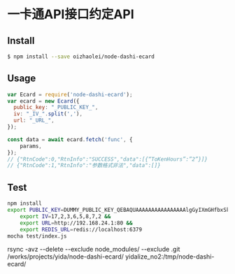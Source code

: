 # 一卡通API接口约定API

## Install

```sh
$ npm install --save oizhaolei/node-dashi-ecard
```


## Usage

```js
var Ecard = require('node-dashi-ecard');
var ecard = new Ecard({
  public_key: "_PUBLIC_KEY_",
  iv: "_IV_".split(','),
  url: "_URL_",
});

const data = await ecard.fetch('func', {
    params,
});
// {"RtnCode":0,"RtnInfo":"SUCCESS","data":[{“ToKenHours”:”2”}]}
// {"RtnCode":1,"RtnInfo":"参数格式非法","data":[]}
```

## Test
```sh
npm install
export PUBLIC_KEY=DUMMY_PUBLIC_KEY_QEBAQUAAAAAAAAAAAAAAAAlgGyIXmGHfbxSkWlG1OrMjKErNS2vq4Q1Ay/o3ne2sxcoITze5sShffHAOFbWK2YGz1c9MJVkw2YPkLGzQbwxkGi+1O5g4MiPAd6GS7GJhalDpip3Qu7arMpOZ6CUaxW8BB/OvaE1U6y7JbPsMlnQnJqSLQySiXq3A8XOzYPEwIDAQAB &&
    export IV=17,2,3,6,5,8,7,2 &&
    export URL=http://192.168.24.1:80 &&
    export REDIS_URL=redis://localhost:6379
mocha test/index.js
```

rsync -avz --delete --exclude node_modules/ --exclude .git /works/projects/yida/node-dashi-ecard/ yidalize_no2:/tmp/node-dashi-ecard/

